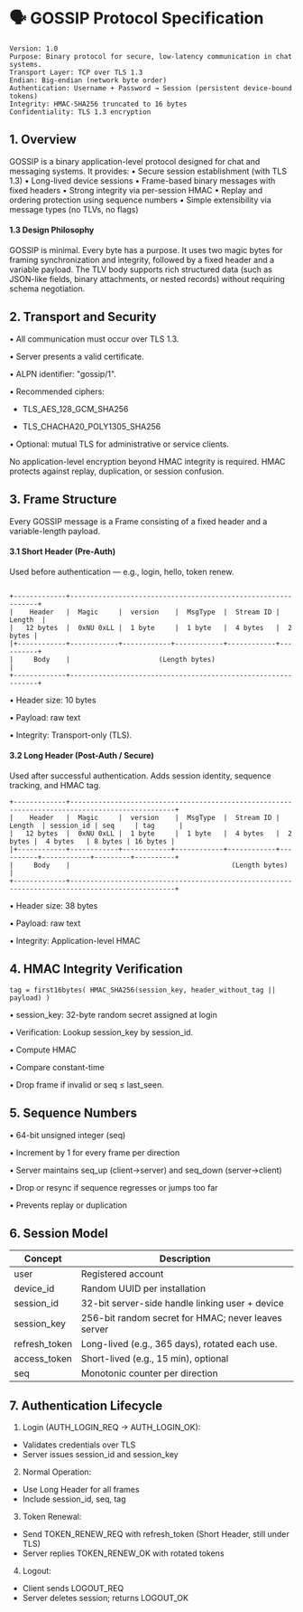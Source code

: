 # 🗣️ GOSSIP Protocol Specification

```
Version: 1.0
Purpose: Binary protocol for secure, low-latency communication in chat systems.
Transport Layer: TCP over TLS 1.3
Endian: Big-endian (network byte order)
Authentication: Username + Password → Session (persistent device-bound tokens)
Integrity: HMAC-SHA256 truncated to 16 bytes
Confidentiality: TLS 1.3 encryption
```

## 1. Overview

GOSSIP is a binary application-level protocol designed for chat and messaging systems.
It provides:
•	Secure session establishment (with TLS 1.3)
•	Long-lived device sessions
•	Frame-based binary messages with fixed headers
•	Strong integrity via per-session HMAC
•	Replay and ordering protection using sequence numbers
•	Simple extensibility via message types (no TLVs, no flags)

#### 1.3 Design Philosophy

GOSSIP is minimal. Every byte has a purpose. It uses two magic bytes for framing synchronization and integrity, followed by a fixed header and a variable payload. The TLV body supports rich structured data (such as JSON-like fields, binary attachments, or nested records) without requiring schema negotiation.


## 2. Transport and Security
• All communication must occur over TLS 1.3.

• Server presents a valid certificate.

• ALPN identifier: "gossip/1".

• Recommended ciphers:

- TLS_AES_128_GCM_SHA256

- TLS_CHACHA20_POLY1305_SHA256

• Optional: mutual TLS for administrative or service clients.

No application-level encryption beyond HMAC integrity is required.
HMAC protects against replay, duplication, or session confusion.



## 3. Frame Structure

Every GOSSIP message is a Frame consisting of a fixed header and a variable-length payload.

#### 3.1 Short Header (Pre-Auth)

Used before authentication — e.g., login, hello, token renew.
```text

+-------------+--------------------------------------------------------------+
|    Header   |  Magic     |  version    |  MsgType  |  Stream ID |  Length  |
|   12 bytes  |  0xNU 0xLL |  1 byte     |  1 byte   |  4 bytes   |  2 bytes |             
|+------------+------------+------------+------------+------------+----------+
|     Body    |                      (Length bytes)                          |
+-------------+--------------------------------------------------------------+
```

• Header size: 10 bytes

• Payload: raw text

• Integrity: Transport-only (TLS).

#### 3.2 Long Header (Post-Auth / Secure)

Used after successful authentication. Adds session identity, sequence tracking, and HMAC tag.

```text
+-------------+------------------------------------------------------------------------------------------------+
|    Header   |  Magic     |  version    |  MsgType  |  Stream ID |  Length  | session_id | seq     | tag      |
|   12 bytes  |  0xNU 0xLL |  1 byte     |  1 byte   |  4 bytes   |  2 bytes |  4 bytes   | 8 bytes | 16 bytes |
|+------------+------------+------------+------------+------------+----------+------------+---------+----------+
|     Body    |                                        (Length bytes)                                          | 
+-------------+------------------------------------------------------------------------------------------------+
```

• Header size: 38 bytes

• Payload: raw text

• Integrity: Application-level HMAC

## 4. HMAC Integrity Verification
```text
tag = first16bytes( HMAC_SHA256(session_key, header_without_tag || payload) )
```

• session_key: 32-byte random secret assigned at login

• Verification:
Lookup session_key by session_id.

• Compute HMAC

• Compare constant-time

• Drop frame if invalid or seq ≤ last_seen.

## 5. Sequence Numbers
• 64-bit unsigned integer (seq)

• Increment by 1 for every frame per direction

• Server maintains seq_up (client→server) and seq_down (server→client)

• Drop or resync if sequence regresses or jumps too far

• Prevents replay or duplication

## 6. Session Model

| Concept | Description                                         |
|--------|-----------------------------------------------------|
|    user| Registered account                                  |
|    device_id| Random UUID per installation                        |
|    session_id| 32-bit server-side handle linking user + device     |
| session_key| 256-bit random secret for HMAC; never leaves server |
| refresh_token| Long-lived (e.g., 365 days), rotated each use.      |
|   access_token| Short-lived (e.g., 15 min), optional                |
|   seq| Monotonic counter per direction                     |


## 7. Authentication Lifecycle
1.	Login (AUTH_LOGIN_REQ → AUTH_LOGIN_OK):
 - Validates credentials over TLS
 - Server issues session_id and session_key
2.	Normal Operation:
 -	Use Long Header for all frames
 -	Include session_id, seq, tag
3.	Token Renewal:
 - Send TOKEN_RENEW_REQ with refresh_token (Short Header, still under TLS)
 - Server replies TOKEN_RENEW_OK with rotated tokens
4.	Logout:
 - Client sends LOGOUT_REQ
 - Server deletes session; returns LOGOUT_OK